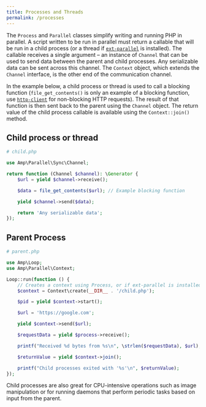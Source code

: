 ```yaml
---
title: Processes and Threads
permalink: /processes
---
```

The `Process` and `Parallel` classes simplify writing and running PHP in parallel. A script written to be run in parallel must return a callable that will be run in a child process (or a thread if [`ext-parallel`](https://github.com/krakjoe/parallel) is installed). The callable receives a single argument – an instance of `Channel` that can be used to send data between the parent and child processes. Any serializable data can be sent across this channel. The `Context` object, which extends the `Channel` interface, is the other end of the communication channel.

In the example below, a child process or thread is used to call a blocking function (`file_get_contents()` is only an example of a blocking function, use [`http-client`](https://amphp.org/http-client) for non-blocking HTTP requests). The result of that function is then sent back to the parent using the `Channel` object. The return value of the child process callable is available using the `Context::join()` method.

## Child process or thread

```php
# child.php

use Amp\Parallel\Sync\Channel;

return function (Channel $channel): \Generator {
    $url = yield $channel->receive();

    $data = file_get_contents($url); // Example blocking function

    yield $channel->send($data);

    return 'Any serializable data';
});
```

## Parent Process

```php
# parent.php

use Amp\Loop;
use Amp\Parallel\Context;

Loop::run(function () {
	// Creates a context using Process, or if ext-parallel is installed, Parallel.
    $context = Context\create(__DIR__ . '/child.php');

    $pid = yield $context->start();

    $url = 'https://google.com';

    yield $context->send($url);

    $requestData = yield $process->receive();

    printf("Received %d bytes from %s\n", \strlen($requestData), $url);

    $returnValue = yield $context->join();

    printf("Child processes exited with '%s'\n", $returnValue);
});
```

Child processes are also great for CPU-intensive operations such as image manipulation or for running daemons that perform periodic tasks based on input from the parent.
